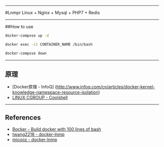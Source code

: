 ----
#Lnmpr
Linux + Nginx + Mysql + PHP7 + Redis

----
##How to use
```bash
docker-compose up -d
```
```bash
docker exec -it CONTAINER_NAME /bin/bash
```
```bash
docker-compose down
```

----
## 原理
- [Docker原理 - InfoQ]
(http://www.infoq.com/cn/articles/docker-kernel-knowledge-namespace-resource-isolation)
- [LINUX CGROUP - Coolshell](http://coolshell.cn/articles/17049.html)

----
## References
- [Bocker - Build docker with 100 lines of bash](https://github.com/p8952/bocker/blob/master/bocker)
- [twang2218 - docker-lnmp](https://github.com/twang2218/docker-lnmp)
- [micooz - docker-lnmp](https://github.com/micooz/docker-lnmp)

